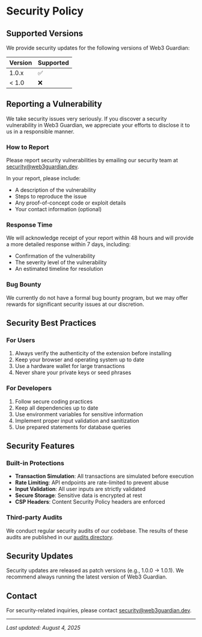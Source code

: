 # Security Policy

## Supported Versions

We provide security updates for the following versions of Web3 Guardian:

| Version | Supported          |
| ------- | ------------------ |
| 1.0.x   | :white_check_mark: |
| < 1.0   | :x:                |

## Reporting a Vulnerability

We take security issues very seriously. If you discover a security vulnerability in Web3 Guardian, we appreciate your efforts to disclose it to us in a responsible manner.

### How to Report

Please report security vulnerabilities by emailing our security team at [security@web3guardian.dev](mailto:security@web3guardian.dev).

In your report, please include:
- A description of the vulnerability
- Steps to reproduce the issue
- Any proof-of-concept code or exploit details
- Your contact information (optional)

### Response Time

We will acknowledge receipt of your report within 48 hours and will provide a more detailed response within 7 days, including:
- Confirmation of the vulnerability
- The severity level of the vulnerability
- An estimated timeline for resolution

### Bug Bounty

We currently do not have a formal bug bounty program, but we may offer rewards for significant security issues at our discretion.

## Security Best Practices

### For Users

1. Always verify the authenticity of the extension before installing
2. Keep your browser and operating system up to date
3. Use a hardware wallet for large transactions
4. Never share your private keys or seed phrases

### For Developers

1. Follow secure coding practices
2. Keep all dependencies up to date
3. Use environment variables for sensitive information
4. Implement proper input validation and sanitization
5. Use prepared statements for database queries

## Security Features

### Built-in Protections

- **Transaction Simulation**: All transactions are simulated before execution
- **Rate Limiting**: API endpoints are rate-limited to prevent abuse
- **Input Validation**: All user inputs are strictly validated
- **Secure Storage**: Sensitive data is encrypted at rest
- **CSP Headers**: Content Security Policy headers are enforced

### Third-party Audits

We conduct regular security audits of our codebase. The results of these audits are published in our [audits directory](/audits/).

## Security Updates

Security updates are released as patch versions (e.g., 1.0.0 → 1.0.1). We recommend always running the latest version of Web3 Guardian.

## Contact

For security-related inquiries, please contact [security@web3guardian.dev](mailto:security@web3guardian.dev).

---

*Last updated: August 4, 2025*
